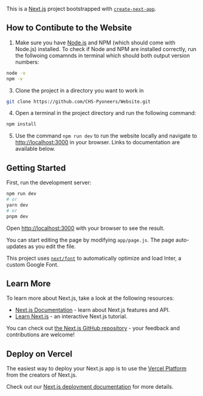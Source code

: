 This is a [Next.js](https://nextjs.org/) project bootstrapped with [`create-next-app`](https://github.com/vercel/next.js/tree/canary/packages/create-next-app).

## How to Contibute to the Website

1. Make sure you have [Node.js](https://nodejs.org/en) and NPM (which should come with Node.js) installed. To check if Node and NPM are installed correctly, run the follwoing comamnds in terminal which should both output version numbers:

```bash
node -v
npm -v
```

3. Clone the project in a directory you want to work in

```bash
git clone https://github.com/CHS-Pyoneers/Website.git
```

4. Open a terminal in the project directory and run the following command:

```bash
npm install
```
5. Use the command `npm run dev` to run the website locally and navigate to [http://localhost:3000](http://localhost:3000) in your browser. Links to documentation are available below.


## Getting Started

First, run the development server:

```bash
npm run dev
# or
yarn dev
# or
pnpm dev
```

Open [http://localhost:3000](http://localhost:3000) with your browser to see the result.

You can start editing the page by modifying `app/page.js`. The page auto-updates as you edit the file.

This project uses [`next/font`](https://nextjs.org/docs/basic-features/font-optimization) to automatically optimize and load Inter, a custom Google Font.

## Learn More

To learn more about Next.js, take a look at the following resources:

- [Next.js Documentation](https://nextjs.org/docs) - learn about Next.js features and API.
- [Learn Next.js](https://nextjs.org/learn) - an interactive Next.js tutorial.

You can check out [the Next.js GitHub repository](https://github.com/vercel/next.js/) - your feedback and contributions are welcome!

## Deploy on Vercel

The easiest way to deploy your Next.js app is to use the [Vercel Platform](https://vercel.com/new?utm_medium=default-template&filter=next.js&utm_source=create-next-app&utm_campaign=create-next-app-readme) from the creators of Next.js.

Check out our [Next.js deployment documentation](https://nextjs.org/docs/deployment) for more details.
